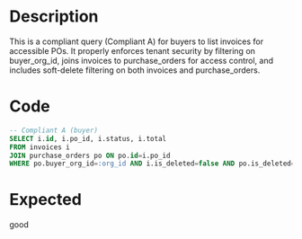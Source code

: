 # Description
This is a compliant query (Compliant A) for buyers to list invoices for accessible POs. It properly enforces tenant security by filtering on buyer_org_id, joins invoices to purchase_orders for access control, and includes soft-delete filtering on both invoices and purchase_orders.

# Code
```sql
-- Compliant A (buyer)
SELECT i.id, i.po_id, i.status, i.total
FROM invoices i
JOIN purchase_orders po ON po.id=i.po_id
WHERE po.buyer_org_id=:org_id AND i.is_deleted=false AND po.is_deleted=false;
```

# Expected
good